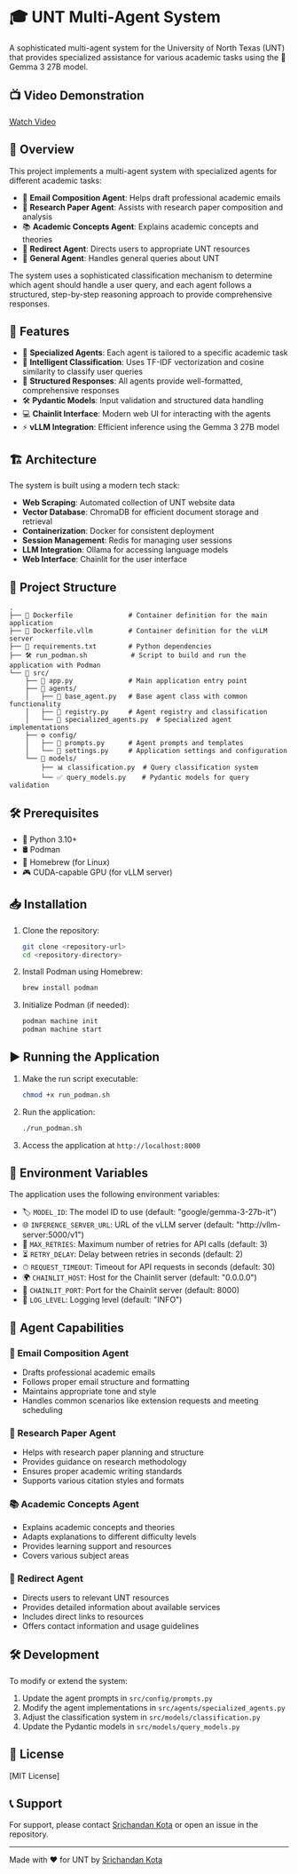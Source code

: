 # 🎓 UNT Multi-Agent System

A sophisticated multi-agent system for the University of North Texas (UNT) that provides specialized assistance for various academic tasks using the 🧠 Gemma 3 27B model.

## 📺 Video Demonstration

[Watch Video](https://github.com/user-attachments/assets/07a63f0b-7b12-4bca-88d7-7ebbdb5f2f70)

## 📌 Overview

This project implements a multi-agent system with specialized agents for different academic tasks:

- 📧 **Email Composition Agent**: Helps draft professional academic emails
- 📑 **Research Paper Agent**: Assists with research paper composition and analysis
- 📚 **Academic Concepts Agent**: Explains academic concepts and theories
- 🔗 **Redirect Agent**: Directs users to appropriate UNT resources
- 🏫 **General Agent**: Handles general queries about UNT

The system uses a sophisticated classification mechanism to determine which agent should handle a user query, and each agent follows a structured, step-by-step reasoning approach to provide comprehensive responses.

## 🚀 Features

- 🤖 **Specialized Agents**: Each agent is tailored to a specific academic task
- 🎯 **Intelligent Classification**: Uses TF-IDF vectorization and cosine similarity to classify user queries
- 📝 **Structured Responses**: All agents provide well-formatted, comprehensive responses
- 🛠 **Pydantic Models**: Input validation and structured data handling
- 💻 **Chainlit Interface**: Modern web UI for interacting with the agents
- ⚡ **vLLM Integration**: Efficient inference using the Gemma 3 27B model

## 🏗️ Architecture

The system is built using a modern tech stack:

- **Web Scraping**: Automated collection of UNT website data
- **Vector Database**: ChromaDB for efficient document storage and retrieval
- **Containerization**: Docker for consistent deployment
- **Session Management**: Redis for managing user sessions
- **LLM Integration**: Ollama for accessing language models
- **Web Interface**: Chainlit for the user interface

## 📁 Project Structure

```
.
├── 🐳 Dockerfile              # Container definition for the main application
├── 🐳 Dockerfile.vllm         # Container definition for the vLLM server
├── 📄 requirements.txt        # Python dependencies
├── 🛠 run_podman.sh           # Script to build and run the application with Podman
└── 📂 src/
    ├── 🚀 app.py              # Main application entry point
    ├── 🤖 agents/
    │   ├── 🔧 base_agent.py   # Base agent class with common functionality
    │   ├── 📌 registry.py     # Agent registry and classification
    │   └── 🎯 specialized_agents.py  # Specialized agent implementations
    ├── ⚙️ config/
    │   ├── 📝 prompts.py      # Agent prompts and templates
    │   └── 🔧 settings.py     # Application settings and configuration
    └── 📂 models/
        ├── 📊 classification.py  # Query classification system
        └── ✅ query_models.py    # Pydantic models for query validation
```

## 🛠 Prerequisites

- 🐍 Python 3.10+
- 🛢 Podman
- 🍺 Homebrew (for Linux)
- 🎮 CUDA-capable GPU (for vLLM server)

## 📥 Installation

1. Clone the repository:

   ```bash
   git clone <repository-url>
   cd <repository-directory>
   ```

2. Install Podman using Homebrew:

   ```bash
   brew install podman
   ```

3. Initialize Podman (if needed):
   ```bash
   podman machine init
   podman machine start
   ```

## ▶️ Running the Application

1. Make the run script executable:

   ```bash
   chmod +x run_podman.sh
   ```

2. Run the application:

   ```bash
   ./run_podman.sh
   ```

3. Access the application at `http://localhost:8000`

## 🔧 Environment Variables

The application uses the following environment variables:

- 🏷 `MODEL_ID`: The model ID to use (default: "google/gemma-3-27b-it")
- 🌐 `INFERENCE_SERVER_URL`: URL of the vLLM server (default: "http://vllm-server:5000/v1")
- 🔄 `MAX_RETRIES`: Maximum number of retries for API calls (default: 3)
- ⏳ `RETRY_DELAY`: Delay between retries in seconds (default: 2)
- ⏱ `REQUEST_TIMEOUT`: Timeout for API requests in seconds (default: 30)
- 🌍 `CHAINLIT_HOST`: Host for the Chainlit server (default: "0.0.0.0")
- 📡 `CHAINLIT_PORT`: Port for the Chainlit server (default: 8000)
- 📜 `LOG_LEVEL`: Logging level (default: "INFO")

## 🤖 Agent Capabilities

### 📧 Email Composition Agent
- Drafts professional academic emails
- Follows proper email structure and formatting
- Maintains appropriate tone and style
- Handles common scenarios like extension requests and meeting scheduling

### 📑 Research Paper Agent
- Helps with research paper planning and structure
- Provides guidance on research methodology
- Ensures proper academic writing standards
- Supports various citation styles and formats

### 📚 Academic Concepts Agent
- Explains academic concepts and theories
- Adapts explanations to different difficulty levels
- Provides learning support and resources
- Covers various subject areas

### 🔗 Redirect Agent
- Directs users to relevant UNT resources
- Provides detailed information about available services
- Includes direct links to resources
- Offers contact information and usage guidelines

## 🛠️ Development

To modify or extend the system:

1. Update the agent prompts in `src/config/prompts.py`
2. Modify the agent implementations in `src/agents/specialized_agents.py`
3. Adjust the classification system in `src/models/classification.py`
4. Update the Pydantic models in `src/models/query_models.py`

## 📜 License

[MIT License]

## 📞 Support

For support, please contact [Srichandan Kota](https://srichandan-kota.vercel.app/) or open an issue in the repository.

---

Made with ❤️ for UNT by [Srichandan Kota](https://srichandan-kota.vercel.app/)
